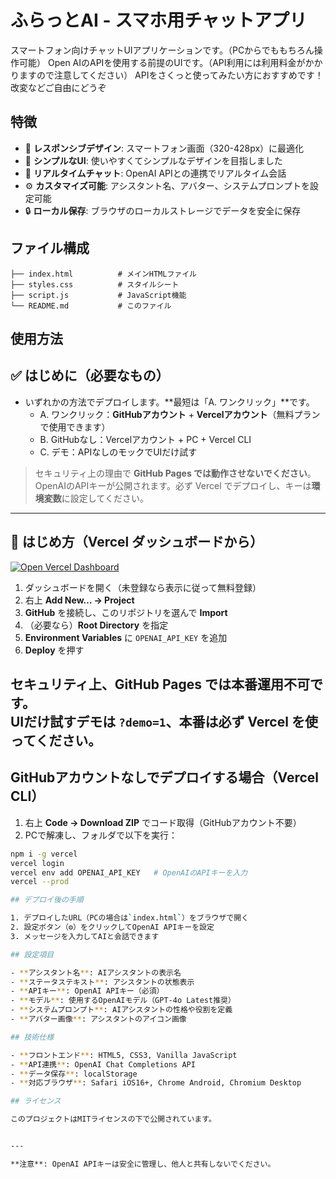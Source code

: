 # ふらっとAI - スマホ用チャットアプリ

スマートフォン向けチャットUIアプリケーションです。（PCからでももちろん操作可能）
Open AIのAPIを使用する前提のUIです。（API利用には利用料金がかかりますので注意してください）
APIをさくっと使ってみたい方におすすめです！改変などご自由にどうぞ

## 特徴

- 📱 **レスポンシブデザイン**: スマートフォン画面（320-428px）に最適化
- 🎨 **シンプルなUI**: 使いやすくてシンプルなデザインを目指しました
- 💬 **リアルタイムチャット**: OpenAI APIとの連携でリアルタイム会話
- ⚙️ **カスタマイズ可能**: アシスタント名、アバター、システムプロンプトを設定可能
- 🔒 **ローカル保存**: ブラウザのローカルストレージでデータを安全に保存

## ファイル構成

```
├── index.html          # メインHTMLファイル
├── styles.css          # スタイルシート
├── script.js           # JavaScript機能
└── README.md           # このファイル
```

## 使用方法

## ✅ はじめに（必要なもの）
- いずれかの方法でデプロイします。**最短は「A. ワンクリック」**です。
  - A. ワンクリック：**GitHubアカウント** + **Vercelアカウント**（無料プランで使用できます）
  - B. GitHubなし：Vercelアカウント + PC + Vercel CLI
  - C. デモ：APIなしのモックでUIだけ試す

> セキュリティ上の理由で **GitHub Pages では動作させないでください**。  
> OpenAIのAPIキーが公開されます。必ず Vercel でデプロイし、キーは**環境変数**に設定してください。

---

## 🚀 はじめ方（Vercel ダッシュボードから）
[![Open Vercel Dashboard](https://img.shields.io/badge/Open%20Vercel%20Dashboard-000?logo=vercel)](https://vercel.com/dashboard)

1. ダッシュボードを開く（未登録なら表示に従って無料登録）
2. 右上 **Add New… → Project**
3. **GitHub** を接続し、このリポジトリを選んで **Import**
4. （必要なら）**Root Directory** を指定
5. **Environment Variables** に `OPENAI_API_KEY` を追加
6. **Deploy** を押す

セキュリティ上、**GitHub Pages では本番運用不可**です。  
UIだけ試すデモは `?demo=1`、本番は必ず Vercel を使ってください。
---

## GitHubアカウントなしでデプロイする場合（Vercel CLI）
1. 右上 **Code → Download ZIP** でコード取得（GitHubアカウント不要）  
2. PCで解凍し、フォルダで以下を実行：

```bash
npm i -g vercel
vercel login
vercel env add OPENAI_API_KEY   # OpenAIのAPIキーを入力
vercel --prod

## デプロイ後の手順

1. デプロイしたURL（PCの場合は`index.html`）をブラウザで開く
2. 設定ボタン（⚙️）をクリックしてOpenAI APIキーを設定
3. メッセージを入力してAIと会話できます

## 設定項目

- **アシスタント名**: AIアシスタントの表示名
- **ステータステキスト**: アシスタントの状態表示
- **APIキー**: OpenAI APIキー（必須）
- **モデル**: 使用するOpenAIモデル（GPT-4o Latest推奨）
- **システムプロンプト**: AIアシスタントの性格や役割を定義
- **アバター画像**: アシスタントのアイコン画像

## 技術仕様

- **フロントエンド**: HTML5, CSS3, Vanilla JavaScript
- **API連携**: OpenAI Chat Completions API
- **データ保存**: localStorage
- **対応ブラウザ**: Safari iOS16+, Chrome Android, Chromium Desktop

## ライセンス

このプロジェクトはMITライセンスの下で公開されています。


---

**注意**: OpenAI APIキーは安全に管理し、他人と共有しないでください。
